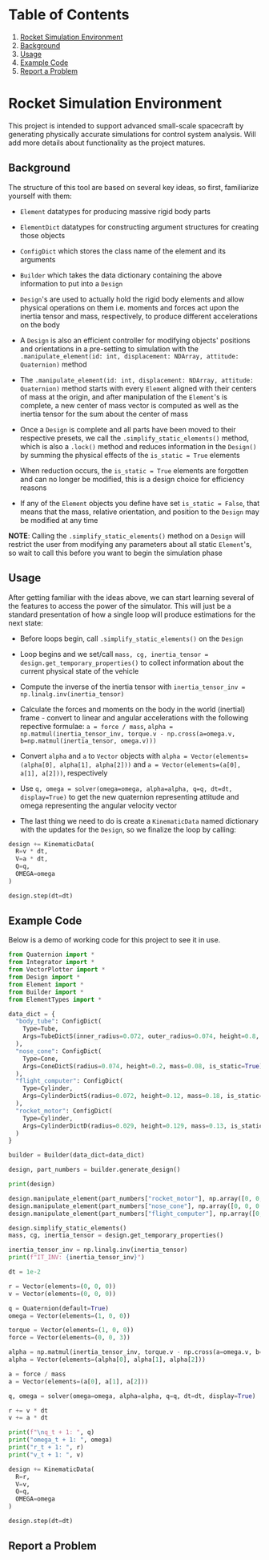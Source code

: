 # Table of Contents
1. [Rocket Simulation Environment](#rocket-simulation-environment)
2. [Background](#background)
3. [Usage](#usage)
4. [Example Code](#example-code)
5. [Report a Problem](#report-a-problem)

# Rocket Simulation Environment

This project is intended to support advanced small-scale spacecraft by generating physically accurate simulations for control system analysis. Will add more details about functionality as the project matures.

## Background

The structure of this tool are based on several key ideas, so first, familiarize yourself with them:

- `Element` datatypes for producing massive rigid body parts

- `ElementDict` datatypes for constructing argument structures for creating those objects

- `ConfigDict` which stores the class name of the element and its arguments

- `Builder` which takes the data dictionary containing the above information to put into a `Design`

- `Design`'s are used to actually hold the rigid body elements and allow physical operations on them i.e. moments and forces act upon the inertia tensor and mass, respectively, to produce different accelerations on the body

- A `Design` is also an efficient controller for modifying objects' positions and orientations in a pre-setting to simulation with the `.manipulate_element(id: int, displacement: NDArray, attitude: Quaternion)` method

- The `.manipulate_element(id: int, displacement: NDArray, attitude: Quaternion)` method starts with every `Element` aligned with their centers of mass at the origin, and after manipulation of the `Element`'s is complete, a new center of mass vector is computed as well as the inertia tensor for the sum about the center of mass

- Once a `Design` is complete and all parts have been moved to their respective presets, we call the `.simplify_static_elements()` method, which is also a `.lock()` method and reduces information in the `Design()` by summing the physical effects of the `is_static = True` elements

- When reduction occurs, the `is_static = True` elements are forgotten and can no longer be modified, this is a design choice for efficiency reasons

- If any of the `Element` objects you define have set `is_static = False`, that means that the mass, relative orientation, and position to the `Design` may be modified at any time


**NOTE**: Calling the `.simplify_static_elements()` method on a `Design` will restrict the user from modifying any parameters about all static `Element`'s, so wait to call this before you want to begin the simulation phase

## Usage

After getting familiar with the ideas above, we can start learning several of the features to access the power of the simulator. This will just be a standard presentation of how a single loop will produce estimations for the next state:

- Before loops begin, call `.simplify_static_elements()` on the `Design`

- Loop begins and we set/call `mass, cg, inertia_tensor = design.get_temporary_properties()` to collect information about the current physical state of the vehicle

- Compute the inverse of the inertia tensor with `inertia_tensor_inv = np.linalg.inv(inertia_tensor)`

- Calculate the forces and moments on the body in the world (inertial) frame - convert to linear and angular accelerations with the following repective formulae: `a = force / mass`, `alpha = np.matmul(inertia_tensor_inv, torque.v - np.cross(a=omega.v, b=np.matmul(inertia_tensor, omega.v)))`

- Convert `alpha` and `a` to `Vector` objects with `alpha = Vector(elements=(alpha[0], alpha[1], alpha[2]))` and `a = Vector(elements=(a[0], a[1], a[2]))`, respectively

- Use `q, omega = solver(omega=omega, alpha=alpha, q=q, dt=dt, display=True)` to get the new quaternion representing attitude and omega representing the angular velocity vector

- The last thing we need to do is create a `KinematicData` named dictionary with the updates for the `Design`, so we finalize the loop by calling:

```python
design += KinematicData(
  R=v * dt,
  V=a * dt,
  Q=q,
  OMEGA=omega
)

design.step(dt=dt)
```

## Example Code

Below is a demo of working code for this project to see it in use.

```python
from Quaternion import *
from Integrator import *
from VectorPlotter import *
from Design import *
from Element import *
from Builder import *
from ElementTypes import *

data_dict = {
  "body_tube": ConfigDict(
    Type=Tube,
    Args=TubeDictS(inner_radius=0.072, outer_radius=0.074, height=0.8, mass=0.42, is_static=True)
  ),
  "nose_cone": ConfigDict(
    Type=Cone,
    Args=ConeDictS(radius=0.074, height=0.2, mass=0.08, is_static=True)
  ),
  "flight_computer": ConfigDict(
    Type=Cylinder,
    Args=CylinderDictS(radius=0.072, height=0.12, mass=0.18, is_static=True)
  ),
  "rocket_motor": ConfigDict(
    Type=Cylinder,
    Args=CylinderDictD(radius=0.029, height=0.129, mass=0.13, is_static=False, min_mass=0.084, duration=3.5)
  )
}

builder = Builder(data_dict=data_dict)

design, part_numbers = builder.generate_design()

print(design)

design.manipulate_element(part_numbers["rocket_motor"], np.array([0, 0, -0.4]))
design.manipulate_element(part_numbers["nose_cone"], np.array([0, 0, 0.4]))
design.manipulate_element(part_numbers["flight_computer"], np.array([0, 0, 0.15]))

design.simplify_static_elements()
mass, cg, inertia_tensor = design.get_temporary_properties()

inertia_tensor_inv = np.linalg.inv(inertia_tensor)
print(f"IT_INV: {inertia_tensor_inv}")

dt = 1e-2

r = Vector(elements=(0, 0, 0))
v = Vector(elements=(0, 0, 0))

q = Quaternion(default=True)
omega = Vector(elements=(1, 0, 0))

torque = Vector(elements=(1, 0, 0))
force = Vector(elements=(0, 0, 3))

alpha = np.matmul(inertia_tensor_inv, torque.v - np.cross(a=omega.v, b=np.matmul(inertia_tensor, omega.v)))
alpha = Vector(elements=(alpha[0], alpha[1], alpha[2]))

a = force / mass
a = Vector(elements=(a[0], a[1], a[2]))

q, omega = solver(omega=omega, alpha=alpha, q=q, dt=dt, display=True)

r += v * dt
v += a * dt

print(f"\nq_t + 1: ", q)
print("omega_t + 1: ", omega)
print("r_t + 1: ", r)
print("v_t + 1: ", v)

design += KinematicData(
  R=r,
  V=v,
  Q=q,
  OMEGA=omega
)

design.step(dt=dt)
```

## Report a Problem